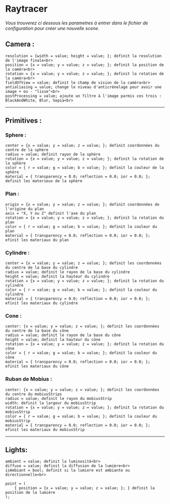 # Raytracer

*Vous trouverez ci dessous les parametres à entrer dans le fichier de configuration pour créer une nouvelle scene.*

## **Camera :**

    resolution = {width = value; height = value; }; definit la resolution de l'image finale<br>
    position = {x = value; y = value; z = value; }; definit la position de la caméra<br>
    rotation = {x = value; y = value; z = value; }; definit la rotation de la caméra<br>
    fieldOfView = value; definit le champ de vision de la caméra<br>
    antialiasing = value; change le niveau d'anticrénelage pour avoir une image + ou - "lisse"<br>
    postProcessing = value; ajoute un filtre à l'image parmis ces trois : BlackAndWhite, Blur, Sepia<br>
    
------

## **Primitives :**

### Sphere :
    center = {x = value; y = value; z = value; }; definit coordonnées du centre de la sphère
    radius = value; definit rayon de la sphère
    rotation = {x = value; y = value; z = value; }; definit la rotation de la sphère
    color = { r = value; g = value; b = value; }; definit la couleur de la sphère
    material = { transparency = 0.0; reflection = 0.0; ior = 0.0; }; definit les materieux de la sphère

### Plan :
    origin = {x = value; y = value; z = value; }; definit coordonnées de l'origine du plan
    axis = "X, Y ou Z" definit l'axe du plan
    rotation = {x = value; y = value; z = value; }; definit la rotation du plan
    color = { r = value; g = value; b = value; }; definit la couleur du plan
    material = { transparency = 0.0; reflection = 0.0; ior = 0.0; }; efinit les materiaux du plan

### Cylindre :
    center = {x = value; y = value; z = value; }; definit les coordonnées du centre de la base du cylindre
    radius = value; definit le rayon de la base du cylindre
    height = value; definit la hauteur du cylindre
    rotation = {x = value; y = value; z = value; }; definit la rotation du cylindre
    color = { r = value; g = value; b = value; }; definit la couleur du cylindre
    material = { transparency = 0.0; reflection = 0.0; ior = 0.0; }; efinit les materiaux du cylindre

### Cone :
    center: {x = value; y = value; z = value; }; definit les coordonnées du centre de la base du cône
    radius = value; definit le rayon de la base du cône
    height = value; definit la hauteur du cône
    rotation = {x = value; y = value; z = value; }; definit la rotation du cône
    color = { r = value; g = value; b = value; }; definit la couleur du cône
    material = { transparency = 0.0; reflection = 0.0; ior = 0.0; }; efinit les materiaux du cône

### Ruban de Mobius :
    center: {x = value; y = value; z = value; }; definit les coordonnées du centre du mobiusStrips
    radius = value; definit le rayon du mobiusStrip
    width: definit la largeur du mobiusStrip
    rotation = {x = value; y = value; z = value; }; definit la rotation du mobiusStrip
    color = { r = value; g = value; b = value; }; definit la couleur du mobiusStrip
    material = { transparency = 0.0; reflection = 0.0; ior = 0.0; }; efinit les materiaux du mobiusStrip

-----

## **Lights:**

    ambient = value; definit la luminosité<br>
    diffuse = value; definit la diffusion de la lumière<br>
    isAmbiant = bool; definit si la lumiere est ambiante ou directionnelle<br>

    point = (
        { position = {x = value; y = value; z = value; }; } definit la position de la lumière
    );
